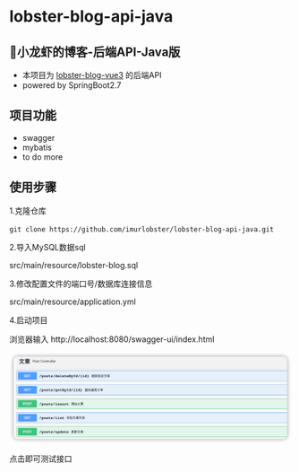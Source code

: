 # lobster-blog-api-java

## 🦞小龙虾的博客-后端API-Java版
- 本项目为 [lobster-blog-vue3](https://github.com/imurlobster/lobster-blog-vue3) 的后端API
- powered by SpringBoot2.7


##  项目功能
- swagger
- mybatis
- to do more

## 使用步骤

1.克隆仓库

`git clone https://github.com/imurlobster/lobster-blog-api-java.git`

2.导入MySQL数据sql

src/main/resource/lobster-blog.sql

3.修改配置文件的端口号/数据库连接信息

src/main/resource/application.yml 

4.启动项目

浏览器输入 http://localhost:8080/swagger-ui/index.html

![](./api.png)

点击即可测试接口




